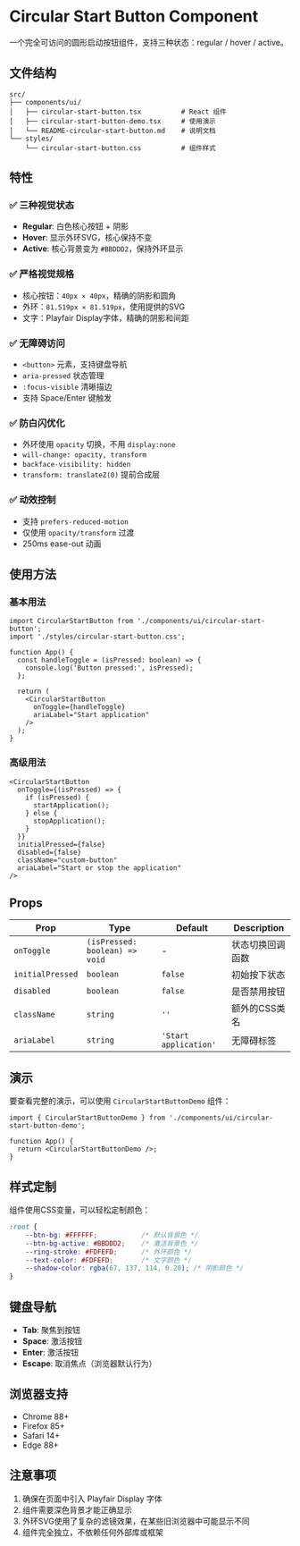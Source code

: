 # Circular Start Button Component

一个完全可访问的圆形启动按钮组件，支持三种状态：regular / hover / active。

## 文件结构

```
src/
├── components/ui/
│   ├── circular-start-button.tsx          # React 组件
│   ├── circular-start-button-demo.tsx     # 使用演示
│   └── README-circular-start-button.md    # 说明文档
└── styles/
    └── circular-start-button.css          # 组件样式
```

## 特性

### ✅ 三种视觉状态
- **Regular**: 白色核心按钮 + 阴影
- **Hover**: 显示外环SVG，核心保持不变  
- **Active**: 核心背景变为 `#BBDDD2`，保持外环显示

### ✅ 严格视觉规格
- 核心按钮：`40px × 40px`，精确的阴影和圆角
- 外环：`81.519px × 81.519px`，使用提供的SVG
- 文字：Playfair Display字体，精确的阴影和间距

### ✅ 无障碍访问
- `<button>` 元素，支持键盘导航
- `aria-pressed` 状态管理
- `:focus-visible` 清晰描边
- 支持 Space/Enter 键触发

### ✅ 防白闪优化
- 外环使用 `opacity` 切换，不用 `display:none`
- `will-change: opacity, transform`
- `backface-visibility: hidden`
- `transform: translateZ(0)` 提前合成层

### ✅ 动效控制
- 支持 `prefers-reduced-motion`
- 仅使用 `opacity/transform` 过渡
- 250ms ease-out 动画

## 使用方法

### 基本用法

```tsx
import CircularStartButton from './components/ui/circular-start-button';
import './styles/circular-start-button.css';

function App() {
  const handleToggle = (isPressed: boolean) => {
    console.log('Button pressed:', isPressed);
  };

  return (
    <CircularStartButton
      onToggle={handleToggle}
      ariaLabel="Start application"
    />
  );
}
```

### 高级用法

```tsx
<CircularStartButton
  onToggle={(isPressed) => {
    if (isPressed) {
      startApplication();
    } else {
      stopApplication();
    }
  }}
  initialPressed={false}
  disabled={false}
  className="custom-button"
  ariaLabel="Start or stop the application"
/>
```

## Props

| Prop | Type | Default | Description |
|------|------|---------|-------------|
| `onToggle` | `(isPressed: boolean) => void` | - | 状态切换回调函数 |
| `initialPressed` | `boolean` | `false` | 初始按下状态 |
| `disabled` | `boolean` | `false` | 是否禁用按钮 |
| `className` | `string` | `''` | 额外的CSS类名 |
| `ariaLabel` | `string` | `'Start application'` | 无障碍标签 |

## 演示

要查看完整的演示，可以使用 `CircularStartButtonDemo` 组件：

```tsx
import { CircularStartButtonDemo } from './components/ui/circular-start-button-demo';

function App() {
  return <CircularStartButtonDemo />;
}
```

## 样式定制

组件使用CSS变量，可以轻松定制颜色：

```css
:root {
    --btn-bg: #FFFFFF;           /* 默认背景色 */
    --btn-bg-active: #BBDDD2;    /* 激活背景色 */
    --ring-stroke: #FDFEFD;      /* 外环颜色 */
    --text-color: #FDFEFD;       /* 文字颜色 */
    --shadow-color: rgba(67, 137, 114, 0.20); /* 阴影颜色 */
}
```

## 键盘导航

- **Tab**: 聚焦到按钮
- **Space**: 激活按钮
- **Enter**: 激活按钮
- **Escape**: 取消焦点（浏览器默认行为）

## 浏览器支持

- Chrome 88+
- Firefox 85+
- Safari 14+
- Edge 88+

## 注意事项

1. 确保在页面中引入 Playfair Display 字体
2. 组件需要深色背景才能正确显示
3. 外环SVG使用了复杂的滤镜效果，在某些旧浏览器中可能显示不同
4. 组件完全独立，不依赖任何外部库或框架
